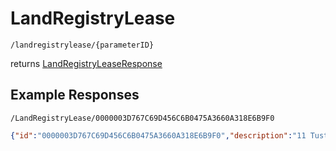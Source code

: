 # LandRegistryLease

```
/landregistrylease/{parameterID}
```
returns [LandRegistryLeaseResponse](LandRegistryLeaseResponse.md)
## Example Responses
```
/LandRegistryLease/0000003D767C69D456C6B0475A3660A318E6B9F0
```
```json
{"id":"0000003D767C69D456C6B0475A3660A318E6B9F0","description":"11 Tustan House, 98 Celsus Grove, Swindon and Parking Space (SN1 4GS)","county":"SWINDON","region":"SOUTH WEST","tenure":"Leasehold","price_paid":"109000","alienation_clause_indicator":"Y","land_registry_lease_entries_data_grid":[{"id":"0000003D767C69D456C6B0475A3660A318E6B9F0","entry_number":"1","reg_order":"2","associated_property_id":"1006795936","associated_property_description":"11, TUSTAN HOUSE, 98 CELSUS GROVE, SWINDON SN1 4GS","uprn":"10010433790","lease_date":"2008-06-27T00:00:00","term":"125 years from 1 January 2007"}]}
```
